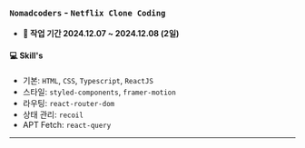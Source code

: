 ### `Nomadcoders` - `Netflix Clone Coding`

- **📆 작업 기간 2024.12.07 ~ 2024.12.08 (2일)**

#### 💻 Skill's
- 기본: `HTML`, `CSS`, `Typescript`, `ReactJS`
- 스타일: `styled-components`, `framer-motion`
- 라우팅: `react-router-dom`
- 상태 관리: `recoil`
- APT Fetch: `react-query`

---

